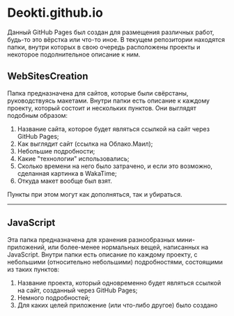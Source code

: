 # Deokti.github.io
Данный GitHub Pages был создан для размещения различных работ, будь-то это вёрстка или что-то иное. В текущем репозитории находятся папки, внутри которых в свою очередь расположены проекты и некоторое подолнительное описание к ним. 


<h2>WebSitesСreation</h2>

Папка предназначена для сайтов, которые были свёрстаны, руководствуясь макетами. Внутри папки есть описание к каждому проекту, который состоит и нескольких пунктов. Они выглядят подобным образом: 

<ol>
  <li>Название сайта, которое будет являться ссылкой на сайт через GitHub Pages; </li>
  <li>Как выглядит сайт (ссылка на Облако.Маил);</li>
  <li>Небольшие подробности;</li>
  <li>Какие "технологии" использовались;</li>
  <li>Сколько времени на него было затрачено, и если это возможно, сделанная картинка в WakaTime; </li>
  <li>Откуда макет вообще был взят.</li>
</ol>  

Пункты при этом могут как дополняться, так и убираться. 

<hr>

<h2>JavaScript</h2>

Эта папка предназначена для хранения разнообразных мини-приложений, или более-менее нормальных вещей, написанных на JavaScript. Внутри папки есть описание по каждому проекту, с небольшими (относительно небольшими) подробностями, состоящими из таких пунктов: 

<ol>
  <li>Название проекта, который одновременно будет являться ссылкой на сайт, созданный через GitHub Pages; </li>
  <li>Немного подробностей;</li>
  <li>Для каких целей приложение (или что-либо другое) было создано</li>
</ol>  






